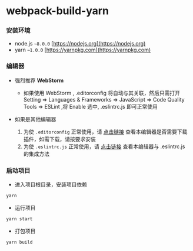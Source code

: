 # webpack-build-yarn

### 安装环境

* node.js ```~8.0.0``` [https://nodejs.org](https://nodejs.org)
* yarn ```~1.0.0```  [https://yarnpkg.com](https://yarnpkg.com)

### 编辑器

* 强烈推荐 **WebStorm**
	* 如果使用 WebStorm , .editorconfig 将自动与其关联，然后只需打开 Setting =>
Languages & Frameworks => JavaScript => Code Quality Tools => ESLint ,将 Enable 选中, .eslintrc.js 即可正常使用

* 如果是其他编辑器
	1. 为使 ```.editorconfig``` 正常使用，请 [点击链接](http://editorconfig.org/#download) 查看本编辑器是否需要下载插件，如需下载，请按要求安装
	2. 为使 ```.eslintrc.js``` 正常使用，请 [点击链接](http://eslint.cn/docs/user-guide/integrations) 查看本编辑器与 .eslintrc.js 的集成方法

### 启动项目

* 进入项目根目录，安装项目依赖

```sh
yarn
```

* 运行项目

```sh
yarn start
```

* 打包项目

```sh
yarn build
```
